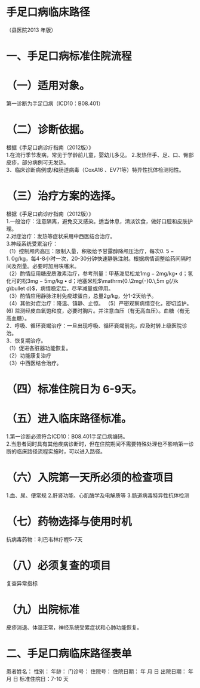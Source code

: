 # 手足口病临床路径  
（县医院2013 年版）  
#     一、手足口病标准住院流程  
# （一）适用对象。  
第一诊断为手足口病（ICD10：B08.401）  
#     （二）诊断依据。  
根据《手足口病诊疗指南（2012版）》  
1.在流行季节发病，常见于学龄前儿童，婴幼儿多见。  2.发热伴手、足、口、臀部皮疹，部分病例可无发热。  
3．临床诊断病例或/和肠道病毒（CoxA16 、EV71等）特异性抗体检测阳性。  
# （三）治疗方案的选择。  
根据《手足口病诊疗指南（2012版）》  
1.一般治疗：注意隔离，避免交叉感染。适当休息，清淡饮食，做好口腔和皮肤护理。  
2.对症治疗：发热等症状采用中西医结合治疗。  
3.神经系统受累治疗：  
（1）控制颅内高压：限制入量，积极给予甘露醇降颅压治疗，每次$0.\ 5{-}1.\ 0\mathrm{g/kg}$，每4-8小时一次，20-30分钟快速静脉注射。根据病情调整给药间隔时间及剂量。必要时加用呋噻米。  
（2）酌情应用糖皮质激素治疗，参考剂量：甲基泼尼松龙${\mathrm{1mg-2mg/kg\bullet~d}}$；氢化可的松$3\mathrm{m}g{-}5\mathrm{m}g/\mathrm{kg}\bullet\mathrm{d}$；地塞米松$\mathrm{0.\2mg{-}0.\,5m g{/}k g\bullet d}$，病情稳定后，尽早减量或停用。  
（3）酌情应用静脉注射免疫球蛋白，总量$2\mathrm{g}/\mathrm{kg}$，分1-2天给予。  
（4）其他对症治疗：降温、镇静、止惊。 （5）严密观察病情变化，密切监护。  
(6) 监测经皮血氧饱和度，必要时胸片。并注意血压（有无高血压）。血糖（有无高血糖）。  
2．呼吸、循环衰竭治疗：一旦出现呼吸、循环衰竭前兆，应及时转上级医院诊治。  
3．恢复期治疗。  
（1）促进各脏器功能恢复。  
（2）功能康复治疗  
（3）中西医结合治疗。  
#     （四）标准住院日为 6-9天。  
#     （五）进入临床路径标准。  
1.第一诊断必须符合ICD10：B08.401手足口病编码。  
2.当患者同时具有其他疾病诊断时，但在住院期间不需要特殊处理也不影响第一诊断的临床路径流程实施时，可以进入路径。  
# （六）入院第一天所必须的检查项目  
1.血、尿、便常规 2.肝肾功能、心肌酶学及电解质等 3.肠道病毒特异性抗体检测  
#    （七）药物选择与使用时机  
抗病毒药物：利巴韦林疗程5-7天  
# （八）必须复查的项目  
复查异常指标  
# （九）出院标准  
皮疹消退、体温正常，神经系统受累症状和心肺功能恢复。  
# 二、手足口病临床路径表单  
患者姓名：        性别：    年龄：   门诊号：      住院号：      住院日期：   年 月 日     出院日期：   年 月 日   标准住院日：7-10 天  
